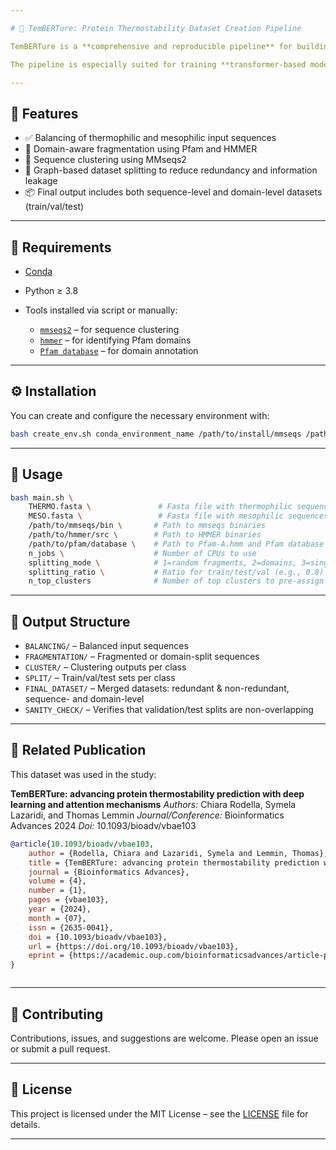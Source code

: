 ```yaml
---

# 🧬 TemBERTure: Protein Thermostability Dataset Creation Pipeline

TemBERTure is a **comprehensive and reproducible pipeline** for building machine learning-ready datasets focused on **protein thermostability classification**. It distinguishes **thermophilic** and **mesophilic** proteins and enables flexible **fragmentation**, **domain-based extraction**, **clustering**, and **intelligent dataset splitting**.

The pipeline is especially suited for training **transformer-based models** or other protein-specific deep learning frameworks. It was developed as part of the research for the **TemBERTure** study.

---
```


## 🚀 Features

* ✅ Balancing of thermophilic and mesophilic input sequences
* 🔬 Domain-aware fragmentation using Pfam and HMMER
* 🔗 Sequence clustering using MMseqs2
* 🧠 Graph-based dataset splitting to reduce redundancy and information leakage
* 📦 Final output includes both sequence-level and domain-level datasets (train/val/test)

---

## 🔧 Requirements

* [Conda](https://docs.conda.io)
* Python ≥ 3.8
* Tools installed via script or manually:

  * [`mmseqs2`](https://github.com/soedinglab/MMseqs2) – for sequence clustering
  * [`hmmer`](http://hmmer.org/) – for identifying Pfam domains
  * [`Pfam database`](https://ftp.ebi.ac.uk/pub/databases/Pfam/releases/) – for domain annotation

---

## ⚙️ Installation

You can create and configure the necessary environment with:

```bash
bash create_env.sh conda_environment_name /path/to/install/mmseqs /path/to/install/hmmer
```

---

## 📌 Usage

```bash
bash main.sh \
    THERMO.fasta \               # Fasta file with thermophilic sequences
    MESO.fasta \                 # Fasta file with mesophilic sequences
    /path/to/mmseqs/bin \       # Path to mmseqs binaries
    /path/to/hmmer/src \        # Path to HMMER binaries
    /path/to/pfam/database \    # Path to Pfam-A.hmm and Pfam database
    n_jobs \                    # Number of CPUs to use
    splitting_mode \            # 1=random fragments, 2=domains, 3=single-domain sequences
    splitting_ratio \           # Ratio for train/test/val (e.g., 0.8)
    n_top_clusters              # Number of top clusters to pre-assign to training
```

---

## 📁 Output Structure

* `BALANCING/` – Balanced input sequences
* `FRAGMENTATION/` – Fragmented or domain-split sequences
* `CLUSTER/` – Clustering outputs per class
* `SPLIT/` – Train/val/test sets per class
* `FINAL_DATASET/` – Merged datasets: redundant & non-redundant, sequence- and domain-level
* `SANITY_CHECK/` – Verifies that validation/test splits are non-overlapping

---

## 📖 Related Publication

This dataset was used in the study:

**TemBERTure: advancing protein thermostability prediction with deep learning and attention mechanisms**
*Authors:* Chiara Rodella, Symela Lazaridi, and Thomas Lemmin
*Journal/Conference:* Bioinformatics Advances 2024
*Doi:* 10.1093/bioadv/vbae103


```bibtex
@article{10.1093/bioadv/vbae103,
    author = {Rodella, Chiara and Lazaridi, Symela and Lemmin, Thomas},
    title = {TemBERTure: advancing protein thermostability prediction with deep learning and attention mechanisms},
    journal = {Bioinformatics Advances},
    volume = {4},
    number = {1},
    pages = {vbae103},
    year = {2024},
    month = {07},
    issn = {2635-0041},
    doi = {10.1093/bioadv/vbae103},
    url = {https://doi.org/10.1093/bioadv/vbae103},
    eprint = {https://academic.oup.com/bioinformaticsadvances/article-pdf/4/1/vbae103/58610069/vbae103.pdf},
}



```

---

## 🤝 Contributing

Contributions, issues, and suggestions are welcome. Please open an issue or submit a pull request.

---

## 📜 License

This project is licensed under the MIT License – see the [LICENSE](LICENSE) file for details.

---
